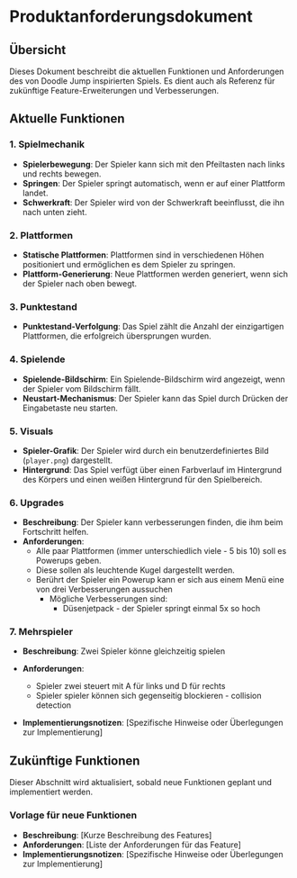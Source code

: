 # Produktanforderungsdokument

## Übersicht
Dieses Dokument beschreibt die aktuellen Funktionen und Anforderungen des von Doodle Jump inspirierten Spiels. Es dient auch als Referenz für zukünftige Feature-Erweiterungen und Verbesserungen.

## Aktuelle Funktionen

### 1. Spielmechanik
- **Spielerbewegung**: Der Spieler kann sich mit den Pfeiltasten nach links und rechts bewegen.
- **Springen**: Der Spieler springt automatisch, wenn er auf einer Plattform landet.
- **Schwerkraft**: Der Spieler wird von der Schwerkraft beeinflusst, die ihn nach unten zieht.

### 2. Plattformen
- **Statische Plattformen**: Plattformen sind in verschiedenen Höhen positioniert und ermöglichen es dem Spieler zu springen.
- **Plattform-Generierung**: Neue Plattformen werden generiert, wenn sich der Spieler nach oben bewegt.

### 3. Punktestand
- **Punktestand-Verfolgung**: Das Spiel zählt die Anzahl der einzigartigen Plattformen, die erfolgreich übersprungen wurden.

### 4. Spielende
- **Spielende-Bildschirm**: Ein Spielende-Bildschirm wird angezeigt, wenn der Spieler vom Bildschirm fällt.
- **Neustart-Mechanismus**: Der Spieler kann das Spiel durch Drücken der Eingabetaste neu starten.

### 5. Visuals
- **Spieler-Grafik**: Der Spieler wird durch ein benutzerdefiniertes Bild (`player.png`) dargestellt.
- **Hintergrund**: Das Spiel verfügt über einen Farbverlauf im Hintergrund des Körpers und einen weißen Hintergrund für den Spielbereich.

### 6. Upgrades
- **Beschreibung**: Der Spieler kann verbesserungen finden, die ihm beim Fortschritt helfen.
- **Anforderungen**: 
  - Alle paar Plattformen (immer unterschiedlich viele - 5 bis 10) soll es Powerups geben.
  - Diese sollen als leuchtende Kugel dargestellt werden. 
  - Berührt der Spieler ein Powerup kann er sich aus einem Menü eine von drei Verbesserungen aussuchen
    - Mögliche Verbesserungen sind:
      - Düsenjetpack - der Spieler springt einmal 5x so hoch

### 7. Mehrspieler
- **Beschreibung**: Zwei Spieler könne gleichzeitig spielen
- **Anforderungen**:
  - Spieler zwei steuert mit A für links und D für rechts
  - Spieler spieler können sich gegenseitig blockieren - collision detection

- **Implementierungsnotizen**: [Spezifische Hinweise oder Überlegungen zur Implementierung]

## Zukünftige Funktionen
Dieser Abschnitt wird aktualisiert, sobald neue Funktionen geplant und implementiert werden.


### Vorlage für neue Funktionen
- **Beschreibung**: [Kurze Beschreibung des Features]
- **Anforderungen**: [Liste der Anforderungen für das Feature]
- **Implementierungsnotizen**: [Spezifische Hinweise oder Überlegungen zur Implementierung]